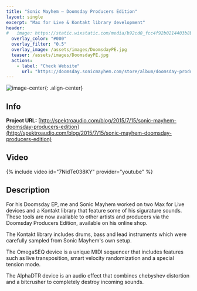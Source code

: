 ```yaml
---
title: "Sonic Mayhem – Doomsday Producers Edition"
layout: single
excerpt: "Max for Live & Kontakt library development"
header:
#   image: https://static.wixstatic.com/media/b92cd0_fcc4f92b0214403b8b297532525e38e7~mv2.jpg/v1/fill/w_676,h_652,al_c,q_85,usm_0.66_1.00_0.01/b92cd0_fcc4f92b0214403b8b297532525e38e7~mv2.jpg
  overlay_color: "#000"
  overlay_filter: "0.5"
  overlay_image: /assets/images/DoomsdayPE.jpg
  teaser: /assets/images/DoomsdayPE.jpg
  actions:
    - label: "Check Website"
      url: "https://doomsday.sonicmayhem.com/store/album/doomsday-producers-edition-digi/"
---
```


![image-center](/assets/images/DoomsdayPE.jpg){: .align-center}

## Info

**Project URL:** [http://spektroaudio.com/blog/2015/7/15/sonic-mayhem-doomsday-producers-edition](http://spektroaudio.com/blog/2015/7/15/sonic-mayhem-doomsday-producers-edition)

## Video

{% include video id="7NidTe038KY" provider="youtube" %}

## Description

For his Doomsday EP, me and Sonic Mayhem worked on two Max for Live devices and a Kontakt library that feature some of his sigurature sounds. These tools are now available to other artists and producers via the Doomsday Producers Edition, available on his online shop.

The Kontakt library includes drums, bass and lead instruments which were carefully sampled from Sonic Mayhem's own setup.

The OmegaSEQ device is a unique MIDI sequencer that includes features such as live transposition, smart velocity randomization and a special tension mode.

The AlphaDTR device is an audio effect that combines chebyshev distortion and a bitcrusher to completely destroy incoming sounds.

